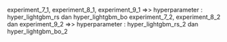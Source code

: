 experiment_7_1, experiment_8_1, experiment_9_1 =>> hyperparameter : hyper_lightgbm_rs dan hyper_lightgbm_bo
experiment_7_2, experiment_8_2 dan experiment_9_2 =>> hyperparameter : hyper_lightgbm_rs_2 dan hyper_lightgbm_bo_2